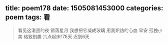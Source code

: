 title: poem178
date: 1505081453000
categories: poem
tags: 看
---
> 看见这湛黑的夜
错落星月
我想把它凝成玻璃
用我炽热的心血
早安
孤独小美
格致别趣
六点起床178天 迟到6天